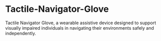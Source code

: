 # Tactile-Navigator-Glove
Tactile Navigator Glove, a wearable assistive device designed to support visually impaired individuals in navigating their environments safely and independently.
